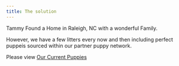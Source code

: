 ```yaml
---
title: The solution
---
```


Tammy Found a Home in Raleigh, NC with a wonderful Family.

However, we have a few litters every now and then including perfect puppeis sourced within our partner puppy network.

Please view [Our Current Puppies](/puppies)